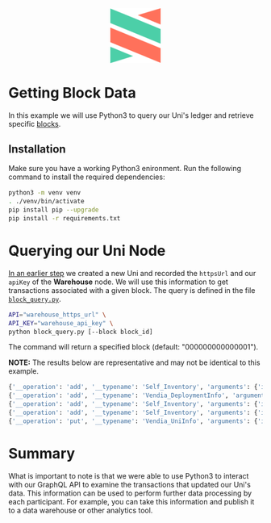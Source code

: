 <p align="center">
  <a href="https://vendia.net/">
    <img src="https://raw.githubusercontent.com/vendia/examples/main/vendia-logo.png" alt="vendia logo" width="100px">
  </a>
</p>

# Getting Block Data

In this example we will use Python3 to query our Uni's ledger and retrieve specific [blocks](https://www.vendia.net/docs/share/terms-and-definitions#block).

## Installation

Make sure you have a working Python3 enironment. Run the following command to install the required dependencies:

```bash
python3 -m venv venv
. ./venv/bin/activate
pip install pip --upgrade
pip install -r requirements.txt
```

# Querying our Uni Node

[In an earlier step](../README.md) we created a new Uni and recorded the `httpsUrl` and our `apiKey` of the **Warehouse** node. We will use this information to get transactions associated with a given block. The query is defined in the file [`block_query.py`](./block_query.py).

```bash
API="warehouse_https_url" \
API_KEY="warehouse_api_key" \
python block_query.py [--block block_id]
```

The command will return a specified block (default: "000000000000001").

**NOTE:** The results below are representative and may not be identical to this example.

```bash
{'__operation': 'add', '__typename': 'Self_Inventory', 'arguments': {'id': '017f55f3-fda5-a866-f9c8-12ff87f8300f', 'input': {'itemName': 'Thing 2', 'itemNumber': 'th002', 'quantity': 200, 'lastUpdated': '2022-01-01T00:00:00Z'}}}
{'__operation': 'add', '__typename': 'Vendia_DeploymentInfo', 'arguments': {'id': '2022-03-04T17:30:46.924715+00:00', 'input': {'deploymentTime': '2022-03-04T17:30:46.924715+00:00', 'consensusDefinitionHash': 'bb87d9c391a51095a7ad6cb0c6bb4a4254a0e9b35f124121744f3bcde3e8e901', 'versionTag': 'prod-release.2022-03-03.ee5b102'}}}
{'__operation': 'add', '__typename': 'Self_Inventory', 'arguments': {'id': '017f55f3-fcc1-8ef2-007d-a2a4b4f6d859', 'input': {'itemName': 'Thing 1', 'itemNumber': 'th001', 'quantity': 100, 'lastUpdated': '2022-01-01T00:00:00Z'}}}
{'__operation': 'add', '__typename': 'Self_Inventory', 'arguments': {'id': '017f55f3-fee1-c69b-e269-47ca9aff453a', 'input': {'itemName': 'Thing 3', 'itemNumber': 'th003', 'quantity': 300, 'lastUpdated': '2022-01-01T00:00:00Z'}}}
{'__operation': 'put', '__typename': 'Vendia_UniInfo', 'arguments': {'input': {'name': 'test-graphql-goodies.unis.mc-namara.com', 'sku': 'SHARE', 'schema': '{"$schema":"http://json-schema.org/draft-07/schema#","$id":"http://vendia.net/schemas/demos/inventory-management-system.json","title":"Inventory Management System","description":"Store inventory data","type":"object","properties":{"Inventory":{"description":"Inventory","type":"array","items":{"type":"object","properties":{"itemName":{"description":"Item name","type":"string"},"itemNumber":{"description":"Item number","type":"string"},"quantity":{"description":"Available quanitity of item","type":"integer","minimum":0},"lastUpdated":{"description":"Last update timestamp","type":"string","format":"date-time"}}}}}}', 'schemaNamespace': 'Self', 'status': 'RUNNING', 'createdTime': '2022-03-04T17:22:07.390879+00:00', 'updatedTime': '2022-03-04T17:30:46.924715+00:00', 'nodes': [{'name': 'Warehouse', 'userId': 'my-user-id', 'userEmail': 'me@domain.com', 'status': 'RUNNING', 'csp': 'aws', 'region': 'us-west-2', 'tier': {'share': 'ENTERPRISE'}, 'vendiaAccount': {'csp': 'AWS', 'accountId': '123456789012', 'org': '123456789012'}}, {'name': 'Retailer', 'userId': 'my-user-id', 'userEmail': 'me@domain.com', 'status': 'RUNNING', 'csp': 'aws', 'region': 'us-east-2', 'tier': {'share': 'ENTERPRISE'}, 'vendiaAccount': {'csp': 'AWS', 'accountId': '123456789012', 'org': '123456789012'}}]}}}
```

# Summary

What is important to note is that we were able to use Python3 to interact with our GraphQL API to examine the transactions that updated our Uni's data. This information can be used to perform further data processing by each participant. For example, you can take this information and publish it to a data warehouse or other analytics tool.
